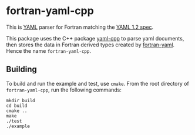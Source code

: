 # fortran-yaml-cpp

This is [YAML](http://yaml.org) parser for Fortran matching the [YAML 1.2 spec](https://yaml.org/spec/1.2.2/).

This package uses the C++ package [yaml-cpp](https://github.com/jbeder/yaml-cpp) to parse yaml documents, then stores the data in Fortran derived types created by [fortran-yaml](https://github.com/BoldingBruggeman/fortran-yaml). Hence the name `fortran-yaml-cpp`.

## Building

To build and run the example and test, use `cmake`. From the root directory of `fortran-yaml-cpp`, run the following commands:

```
mkdir build
cd build
cmake ..
make
./test
./example
```
